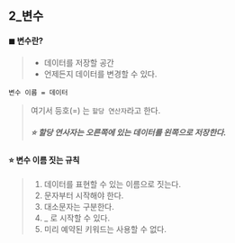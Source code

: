## 2_변수



#### ◼ 변수란? 

> * 데이터를 저장할 공간 
> * 언제든지 데이터를 변경할 수 있다. 

```
변수 이름 = 데이터
```

> 여기서 등호(=) 는 `할당 연산자`라고 한다. 
>
> ##### ⭐ 할당 연사자는 오른쪽에 있는 데이터를 왼쪽으로 저장한다. 



#### ⭐ 변수 이름 짓는 규칙 

> 1. 데이터를 표현할 수 있는 이름으로 짓는다. 
> 2. 문자부터 시작해야 한다. 
> 3. 대소문자는 구분한다. 
> 4. _ 로 시작할 수 있다. 
> 5. 미리 예약된 키워드는 사용할 수 없다. 